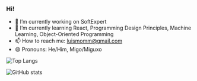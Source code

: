 ### Hi!

- 🔭 I’m currently working on SoftExpert
- 🌱 I’m currently learning React, Programming Design Principles, Machine Learning, Object-Oriented Programming
- 📫 How to reach me: luismomm@gmail.com
- 😄 Pronouns: He/Him, Migo/Miguxo

![Top Langs](https://github-readme-stats.vercel.app/api/top-langs/?username=luismomm2110&theme=tokyonight)

![GitHub stats](https://github-readme-stats.vercel.app/api?username=luismomm2110&show_icons=true&theme=tokyonight)


